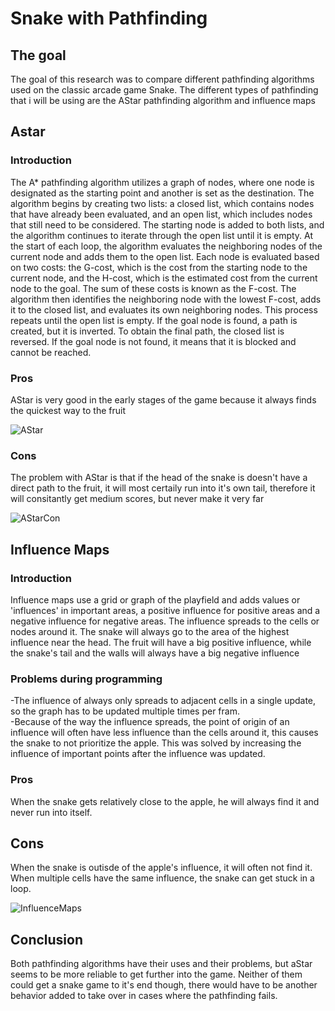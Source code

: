# Snake with Pathfinding
## The goal
The goal of this research was to compare different pathfinding algorithms used on the classic arcade game Snake.
The different types of pathfinding that i will be using are the AStar pathfinding algorithm and influence maps  

## Astar
### Introduction
The A* pathfinding algorithm utilizes a graph of nodes, where one node is designated as the starting point and another is set as the destination. The algorithm begins by creating two lists: a closed list, which contains nodes that have already been evaluated, and an open list, which includes nodes that still need to be considered. The starting node is added to both lists, and the algorithm continues to iterate through the open list until it is empty. At the start of each loop, the algorithm evaluates the neighboring nodes of the current node and adds them to the open list. Each node is evaluated based on two costs: the G-cost, which is the cost from the starting node to the current node, and the H-cost, which is the estimated cost from the current node to the goal. The sum of these costs is known as the F-cost. The algorithm then identifies the neighboring node with the lowest F-cost, adds it to the closed list, and evaluates its own neighboring nodes. This process repeats until the open list is empty. If the goal node is found, a path is created, but it is inverted. To obtain the final path, the closed list is reversed. If the goal node is not found, it means that it is blocked and cannot be reached.


### Pros
AStar is very good in the early stages of the game because it always finds the quickest way to the fruit
  
![AStar](https://user-images.githubusercontent.com/75164311/212279291-56c704e8-cbdf-47b3-9968-59b98a631af9.gif)

### Cons
The problem with AStar is that if the head of the snake is doesn't have a direct path to the fruit, it will most certaily run into it's own tail, therefore it will consitantly get medium scores, but never make it very far
  
![AStarCon](https://user-images.githubusercontent.com/75164311/212279673-9bdba194-8a80-4f10-b015-a5e56a5ad457.gif)


## Influence Maps
### Introduction
Influence maps use a grid or graph of the playfield and adds values or 'influences' in important areas, a positive influence for positive areas and a negative influence for negative areas. The influence spreads to the cells or nodes around it. The snake will always go to the area of the highest influence near the head.
The fruit will have a big positive influence, while the snake's tail and the walls will always have a big negative influence

### Problems during programming
-The influence of always only spreads to adjacent cells in a single update, so the graph has to be updated multiple times per fram.  
-Because of the way the influence spreads, the point of origin of an influence will often have less influence than the cells around it, this causes the snake to not prioritize the apple. This was solved by increasing the influence of important points after the influence was updated.

### Pros
When the snake gets relatively close to the apple, he will always find it and never run into itself.

## Cons
When the snake is outisde of the apple's influence, it will often not find it.  
When multiple cells have the same influence, the snake can get stuck in a loop.
  
![InfluenceMaps](https://user-images.githubusercontent.com/75164311/212280105-e24cd45f-b1bb-4037-bf6d-174cb4452b8b.gif)

## Conclusion
Both pathfinding algorithms have their uses and their problems, but aStar seems to be more reliable to get further into the game.
Neither of them could get a snake game to it's end though, there would have to be another behavior added to take over in cases where the pathfinding fails. 
